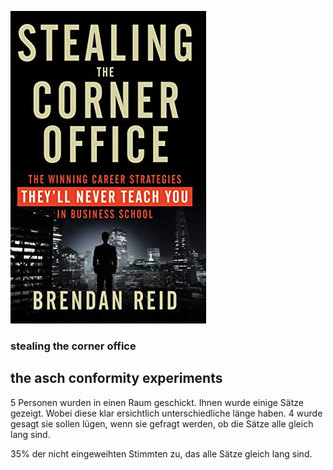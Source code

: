 ![cover](cover.jpg)

### stealing the corner office

## the asch conformity experiments
5 Personen wurden in einen Raum geschickt.
Ihnen wurde einige Sätze gezeigt. 
Wobei diese klar ersichtlich unterschiedliche länge haben. 
4 wurde gesagt sie sollen lügen, wenn sie gefragt werden, ob die Sätze alle gleich lang sind. 

35% der nicht eingeweihten Stimmten zu, das alle Sätze gleich lang sind. 
